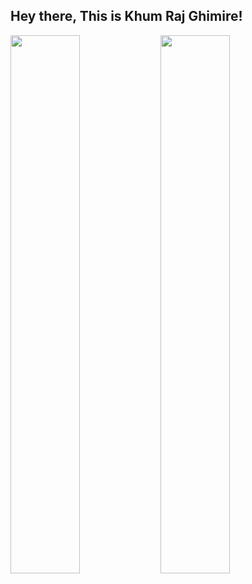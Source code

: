 ## Hey there, This is Khum Raj Ghimire!

<img align="left" width="47%" src="https://github-readme-stats.vercel.app/api?username=KhumRaj7Ghimire&show_icons=true&theme=radical"/>
<img align="left" width="47%" src="https://github-readme-stats.vercel.app/api/top-langs/?username=KhumRaj7Ghimire&layout=compact"/>

